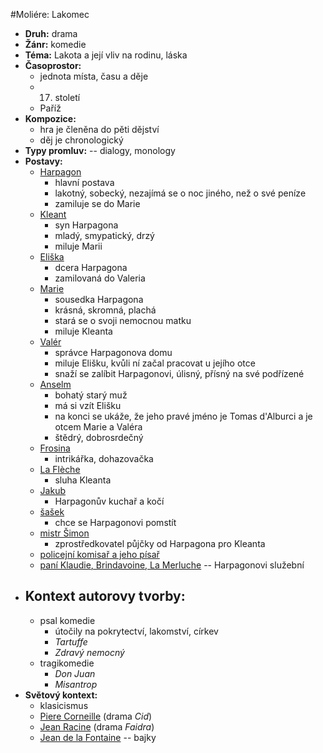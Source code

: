 #Moliére: Lakomec

- __Druh:__ drama
- __Žánr:__ komedie
- __Téma:__ Lakota a její  vliv na rodinu, láska
- __Časoprostor:__
	- jednota místa, času a děje
	- 17. století
	- Paříž
- __Kompozice:__
	- hra je členěna do pěti dějství
	- děj je chronologický
- __Typy promluv:__ -- dialogy, monology
- __Postavy:__
	- <u>Harpagon</u>
		- hlavní postava
		- lakotný, sobecký, nezajímá se o noc jiného, než o své peníze
		- zamiluje se do Marie
	- <u>Kleant</u>
		- syn Harpagona
		- mladý, smypatický, drzý
		- miluje Marii
	- <u>Eliška</u>
		- dcera Harpagona
		- zamilovaná do Valeria
	- <u>Marie</u>
		- sousedka Harpagona
		- krásná, skromná, plachá
		- stará se o svoji nemocnou matku
		- miluje Kleanta
	- <u>Valér</u>
		- správce Harpagonova domu
		- miluje Elišku, kvůli ní začal pracovat u jejího otce
		- snaží se zalíbit Harpagonovi, úlisný, přísný na své podřízené
	- <u>Anselm</u>
		- bohatý starý muž
		- má si vzít Elišku
		- na konci se ukáže, že jeho pravé jméno je Tomas d'Alburci a je otcem Marie a Valéra
		- štědrý, dobrosrdečný
	- <u>Frosina</u>
		- intrikářka, dohazovačka
	- <u>La Flèche</u>
		- sluha Kleanta
	- <u>Jakub</u>
		- Harpagonův kuchař a kočí
	- <u>šašek</u>
		- chce se Harpagonovi pomstít
	- <u>mistr Šimon</u>
		- zprostředkovatel půjčky od Harpagona pro Kleanta
	- <u>policejní komisař<u> a jeho </u>písař</u>
	- <u>paní Klaudie<u>, <u>Brindavoine</u>, </u>La Merluche</u> -- Harpagonovi služební
- __Kontext autorovy tvorby:__
	- 
	- psal komedie
		- útočily na pokrytectví, lakomství, církev
		- _Tartuffe_
		- _Zdravý nemocný_
	- tragikomedie
		- _Don Juan_
		- _Misantrop_
- __Světový kontext:__
	- klasicismus
	- <u>Piere Corneille</u> (drama _Cid_)
	- <u>Jean Racine</u> (drama _Faidra_)
	- <u>Jean de la Fontaine</u> -- bajky